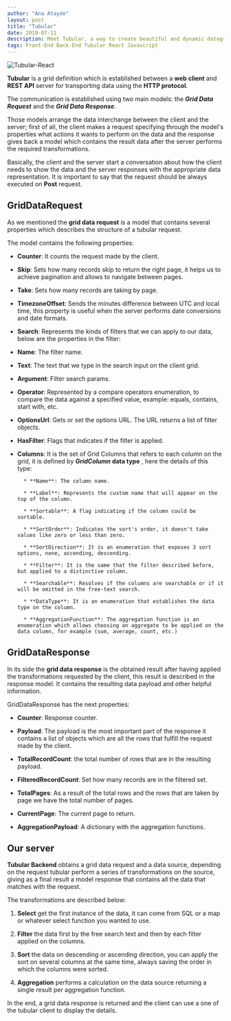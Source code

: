 ```yaml
---
author: "Ana Atayde"
layout: post
title: "Tubular"
date: 2019-07-11
description: Meet Tubular, a way to create beautiful and dynamic datagrids in minutes.
tags: Front-End Back-End Tubular React Javascript
---
```


![Tubular-React](http://unosquare.github.io/tubular/assets/tubular.png)

**Tubular** is a grid definition which is established between a **web client** and **REST API** server for transporting data using the **HTTP protocol**.

The communication is established using two main models: the **_Grid Data Request_** and the **_Grid Data Response_**.

Those models arrange the data interchange between the client and the server; first of all, the client makes a request specifying through the model's properties what actions it wants to perform on the data and the response gives back a model which contains the result data after the server performs the required transformations.

Basically, the client and the server start a conversation about how the client needs to show the data and the server responses with the appropriate data representation. It is important to say that the request should be always executed on **Post** request.

## GridDataRequest

As we mentioned the **grid data request** is a model that contains several properties which describes the structure of a tubular request.

The model contains the following properties:

- **Counter**: It counts the request made by the client.

- **Skip**: Sets how many records skip to return the right page, it helps us to achieve pagination and allows to navigate between pages.

- **Take**: Sets how many records are taking by page.

- **TimezoneOffset**: Sends the minutes difference between UTC and local time, this property is useful when the server performs date conversions and date formats.

- **Search**: Represents the kinds of filters that we can apply to our data, below are the properties in the filter:

- **Name**: The filter name.

- **Text**: The text that we type in the search input on the client grid.

- **Argument**: Filter search params.

- **Operator**: Represented by a compare operators enumeration, to compare the data against a specified value, example: equals, contains, start with, etc.

- **OptionsUrl**: Gets or set the options URL. The URL returns a list of filter objects.

- **HasFilter**: Flags that indicates if the filter is applied.

- **Columns**: It is the set of Grid Columns that refers to each column on the grid, it is defined by **_GridColumn_ data type** , here the details of this type:

      	* **Name**: The column name.

      	* **Label**: Represents the custom name that will appear on the top of the column.

      	* **Sortable**: A flag indicating if the column could be sortable.

      	* **SortOrder**: Indicates the sort's order, it doesn't take values like zero or less than zero.

      	* **SortDirection**: It is an enumeration that exposes 3 sort options, none, ascending, descending.

      	* **Filter**: It is the same that the filter described before, but applied to a distinctive column.

      	* **Searchable**: Resolves if the columns are searchable or if it will be omitted in the free-text search.

      	* **DataType**: It is an enumeration that establishes the data type on the column.

      	* **AggregationFunction**: The aggregation function is an enumeration which allows choosing an aggregate to be applied on the data column, for example (sum, average, count, etc.)

## GridDataResponse

In its side the **grid data response** is the obtained result after having applied the transformations requested by the client, this result is described in the response model. It contains the resulting data payload and other helpful information.

GridDataResponse has the next properties:

- **Counter**: Response counter.

- **Payload**: The payload is the most important part of the response it contains a list of objects which are all the rows that fulfill the request made by the client.

- **TotalRecordCount**: the total number of rows that are in the resulting payload.

- **FilteredRecordCount**: Set how many records are in the filtered set.

- **TotalPages**: As a result of the total rows and the rows that are taken by page we have the total number of pages.

- **CurrentPage**: The current page to return.

- **AggregationPayload**: A dictionary with the aggregation functions.

## Our server

**Tubular Backend** obtains a grid data request and a data source, depending on the request tubular perform a series of transformations on the source, giving as a final result a model response that contains all the data that matches with the request.

The transformations are described below:

1. **Select** get the first instance of the data, it can come from SQL or a map or whatever select function you wanted to use.

2. **Filter** the data first by the free search text and then by each filter applied on the columns.

3. **Sort** the data on descending or ascending direction, you can apply the sort on several columns at the same time, always saving the order in which the columns were sorted.

4. **Aggregation** performs a calculation on the data source returning a single result per aggregation function.

In the end, a grid data response is returned and the client can use a one of the tubular client to display the details.
